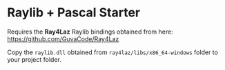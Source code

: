 # Raylib + Pascal Starter

Requires the **Ray4Laz** Raylib bindings obtained from here: https://github.com/GuvaCode/Ray4Laz

Copy the `raylib.dll` obtained from `ray4laz/libs/x86_64-windows` folder to your project folder.
